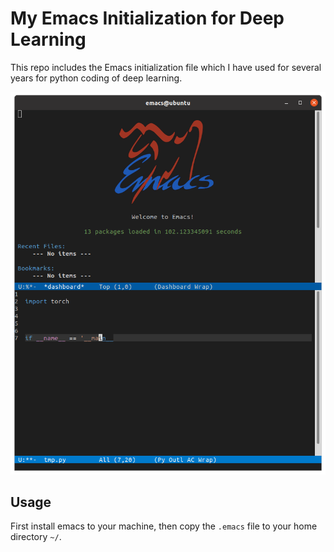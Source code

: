 # My Emacs Initialization for Deep Learning

This repo includes the Emacs initialization file which I have used for several years for python coding of deep learning.

![My Emacs Interface](https://github.com/Linear95/emacs-init/blob/master/examples/emacs-interface.png "My Emacs Interface")

## Usage
First install emacs to your machine, then copy the `.emacs` file to your home directory `~/`.

